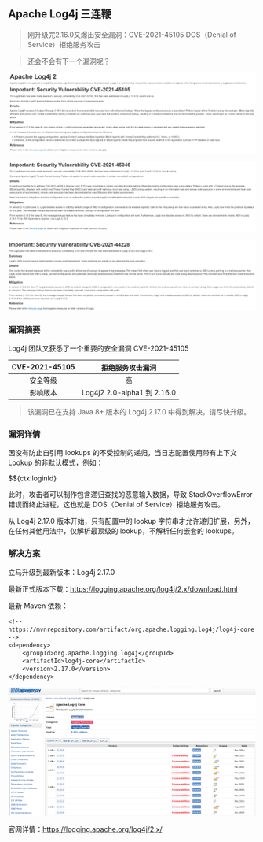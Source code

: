 ## Apache Log4j 三连鞭
> 刚升级完2.16.0又爆出安全漏洞：CVE-2021-45105 DOS（Denial of Service）拒绝服务攻击

> 还会不会有下一个漏洞呢？

![](imgs/CVE-2021-45105.png)

![](imgs/CVE-2021-45046.png)

![](imgs/CVE-2021-44228.png)

### 漏洞摘要
Log4j 团队又获悉了一个重要的安全漏洞 CVE-2021-45105

| CVE-2021-45105 | 拒绝服务攻击漏洞 |
| :------------: | :------------: |
| 安全等级 |	高 |
| 影响版本 | Log4j2 2.0-alpha1 到 2.16.0 |

> 该漏洞已在支持 Java 8+ 版本的 Log4j 2.17.0 中得到解决，请尽快升级。

### 漏洞详情
因没有防止自引用 lookups 的不受控制的递归，当日志配置使用带有上下文 Lookup 的非默认模式，例如：

$${ctx:loginId}

此时，攻击者可以制作包含递归查找的恶意输入数据，导致 StackOverflowError 错误而终止进程，这也就是 DOS（Denial of Service）拒绝服务攻击。

从 Log4j 2.17.0 版本开始，只有配置中的 lookup 字符串才允许递归扩展，另外，在任何其他用法中，仅解析最顶级的 lookup，不解析任何嵌套的 lookups。

### 解决方案
立马升级到最新版本：Log4j 2.17.0

最新正式版本下载：https://logging.apache.org/log4j/2.x/download.html

最新 Maven 依赖：

```
<!-- https://mvnrepository.com/artifact/org.apache.logging.log4j/log4j-core -->
<dependency>
    <groupId>org.apache.logging.log4j</groupId>
    <artifactId>log4j-core</artifactId>
    <version>2.17.0</version>
</dependency>
```
![](imgs/mvn-log4j-core.png)

官网详情：https://logging.apache.org/log4j/2.x/
